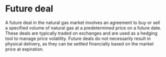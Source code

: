 # Future deal

A future deal in the natural gas market involves an agreement to buy or sell a specified volume of natural gas at a predetermined price on a future date. These deals are typically traded on exchanges and are used as a hedging tool to manage price volatility. Future deals do not necessarily result in physical delivery, as they can be settled financially based on the market price at expiration.
